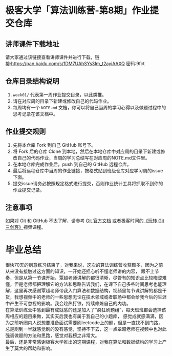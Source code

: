 # 极客大学「算法训练营-第8期」作业提交仓库


## 讲师课件下载地址

请大家通过该链接查看讲师课件并进行下载，链接:https://pan.baidu.com/s/1DM7UAhSYs3Im_t2ayiAAXQ  密码:9fct


## 仓库目录结构说明

1. `week01/` 代表第一周作业提交目录，以此类推。
2. 请在对应周的目录下新建或修改自己的代码作业。
2. 每周均有一个 `NOTE.md` 文档，你可以将自己当周的学习心得以及做题过程中的思考记录在该文档中。

## 作业提交规则
 
1. 先将本仓库 Fork 到自己 GitHub 账号下。
2. 将 Fork 后的仓库 Clone 到本地，然后在本地仓库中对应周的目录下新建或修改自己的代码作业，当周的学习总结写在对应周的NOTE.md文件里。
3. 在本地仓库完成作业后，push 到自己的 GitHub 远程仓库。
4. 最后将远程仓库中当周的作业链接，按格式贴到班级仓库对应学习周的issue下面。
5. 提交issue请务必按照规定格式进行提交，否则作业统计工具将抓取不到你的作业提交记录。 


## 注意事项
 如果对 Git 和 GitHub 不太了解，请参考 [Git 官方文档](https://git-scm.com/book/zh/v2) 或者极客时间的[《玩转 Git 三剑客》](https://time.geekbang.org/course/intro/145)视频课程。

# 毕业总结  
很快70天的刻意练习结束了，对我来说，这次的算法训练营收获颇多，因为之前从来没有接触过这方面的知识，一开始还担心听不懂老师讲的内容， 跟不上节奏，但是从第一节课开始，覃超老师讲解的都很清晰，尽管有的知识点比较晦涩难懂，但是老师都把理解它的方法和思路告诉我们，在课下自己多些时间思考也能理解，这里再次感谢覃超老师带我入门算法和数据结构，视频里每节课讲解的都是干货，我想视频中的老师的一些思想无论在技术领域或者职场中都会给我今后的生涯中产生不可忽视的影响。我会趁热打铁，持续修炼自己的内功。  
在算法训练营中感到最有成就感的还是加入了“疯狂刷题组”，每天班班都会选择该周相应的题目来做，其实天后我也有属于我自己的小题库， 感觉成就感满满，因为之前听圈内人说想要准备面试需要刷leetcode上的题，但是一直找不到门路，总是刷到一半就感觉刷的没有感觉，坚持不下去，这一点覃超老师在视频中也对此强调做题的方法和思路，感觉对我榜之非常大。  
最后，还是非常感谢极客大学推出的这期课程，对我在算法和数据结构的学习上产生了莫大的帮助和影响。